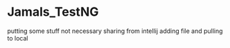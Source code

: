 # Jamals_TestNG
putting some stuff not necessary
sharing from intellij adding file and pulling to local
